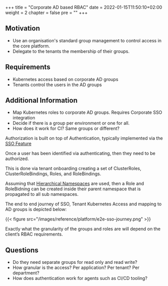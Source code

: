 +++
title = "Corporate AD based RBAC"
date = 2022-01-15T11:50:10+02:00
weight = 2
chapter = false
pre = "<b></b>"
+++

## Motivation

- Use an organisation's standard group management to control access in the core platform.
- Delegate to the tenants the membership of their groups.

## Requirements

* Kubernetes access based on corporate AD groups
* Tenants control the users in the AD groups

## Additional Information

* Map Kubernetes roles to corporate AD groups. Requires Corporate SSO integration
* Decide if there is a group per environment or one for all.
* How does it work for CI? Same groups or different?

Authorization is built on top of Authentication, typically implemented via the [SSO Feature](/core-platform/features/connected-kubernetes/feature-sso-integration)

Once a user has been identified via authenticating, then they need to be authorized.

This is done via tenant onboarding creating a set of ClusterRoles, ClusterRoleBindings, Roles, and RoleBindings.

Assuming that [Hierarchical Namespaces](https://github.com/kubernetes-sigs/hierarchical-namespaces) are used, then a Role and RoleBidning can be created inside their parent namespace that is propagated to all sub namespaces.

The end to end journey of SSO, Tenant Kubernetes Access and mapping to AD groups is depicted below:

{{< figure src="/images/reference/platform/e2e-sso-journey.png" >}}

Exactly what the granularity of the groups and roles are will depend on the client’s RBAC requirements.

## Questions

* Do they need separate groups for read only and read write?
* How granular is the access? Per application? Per tenant? Per department?
* How does authentication work for agents such as CI/CD tooling?

